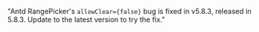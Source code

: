 "Antd RangePicker's `allowClear={false}` bug is fixed in v5.8.3, released in 5.8.3. Update to the latest version to try the fix."
